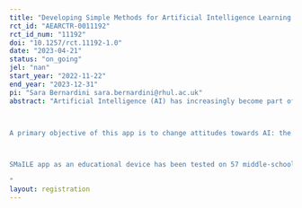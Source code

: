 ```yaml
---
title: "Developing Simple Methods for Artificial Intelligence Learning and Education (SMaILE) through a gamified educational app: an RCT with middle school pupils in Italy"
rct_id: "AEARCTR-0011192"
rct_id_num: "11192"
doi: "10.1257/rct.11192-1.0"
date: "2023-04-21"
status: "on_going"
jel: "nan"
start_year: "2022-11-22"
end_year: "2023-12-31"
pi: "Sara Bernardini sara.bernardini@rhul.ac.uk"
abstract: "Artificial Intelligence (AI) has increasingly become part of our everyday life. Therefore, it is crucial that young adults start familiarizing themselves with it early. The successful use of AI for humanity strongly relies on the abilities and competencies of the people who develop, implement, and use it. Thus, a fundamental prerequisite to addressing the profound changes that our society faces is educating people with solid digital competencies, among which AI plays a central role. Progressively it will become crucial to understand the mechanisms behind it, and attitudes and knowledge of how AI works. We evaluate a randomized educational intervention that aims to familiarize middle school pupils with AI concepts and stimulate interest in STEM related subjects and careers. A randomly selected sub-sample of classes are granted access to an innovative app for mobile devices (phones and tablets) - “SMaILEApp”. The app aims to teach complex AI techniques to pupils through gamification, breaking down complex concepts into straightforward applications, accessible to a broad spectrum of young users. In line with gamification techniques, the App uses points, credits, rewards, challenges and virtual goods to ensure maximum engagement of the users. The SMaILEApp thus allows students to learn AI by playing. The app is an educational macro-game that contains micro-games, each of which focuses on a specific AI topic, e.g. machine learning, planning, optimization, etc. 

A primary objective of this app is to change attitudes towards AI: the students learn that there are multiple AI sub-areas, each with its strengths and weaknesses, instead of treating AI as a monolithic magic “black box”.

SMaILE app as an educational device has been tested on 57 middle-school classes (second grade of middle school) in 20 schools in the Piemonte region, in Northern Italy. Within each school, half of the classes are randomly assigned the app from the 2022-23 academic year, a pre and post test are carried out, and administrative information from school registries will be collected at the end of the school year to complement the analysis.  We plan to measure how this app changes attitudes and perceptions towards AI, and, in particular, whether students show a more informed view of the role of AI in society, after understanding it better.
"
layout: registration
---
```



